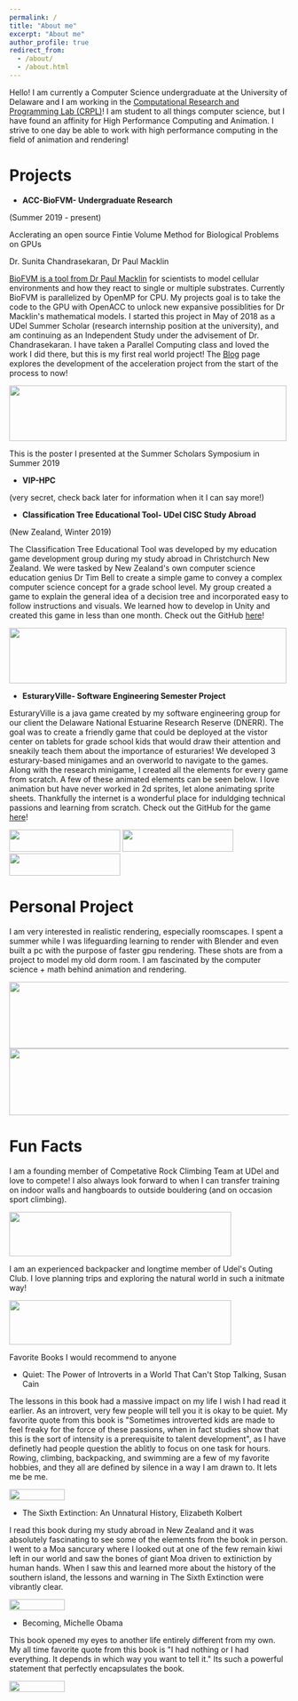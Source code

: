 ```yaml
---
permalink: /
title: "About me"
excerpt: "About me"
author_profile: true
redirect_from: 
  - /about/
  - /about.html
---
```


Hello! I am currently a Computer Science undergraduate at the University of Delaware and I am working in the [Computational Research and Programming Lab (CRPL)]("("https://crpl.cis.udel.edu/")")! I am student to all things computer science, but I have found an affinity for High Performance Computing and Animation. I strive to one day be able to work with high performance computing in the field of animation and rendering!

Projects
======
  * **ACC-BioFVM- Undergraduate Research**
  
  (Summer 2019 - present)
  
  Acclerating an open source Fintie Volume Method for Biological Problems on GPUs
  
  Dr. Sunita Chandrasekaran, Dr Paul Macklin
  
  [BioFVM is a tool from Dr Paul Macklin]("http://mathcancer.org/") for scientists to model cellular environments and how they react to single or multiple substrates. Currently BioFVM is parallelized by OpenMP for CPU. My projects goal is to take the code to the GPU with OpenACC to unlock new expansive possiblities for Dr Macklin's mathematical models. I started this project in May of 2018 as a UDel Summer Scholar (research internship position at the university), and am continuing as an Independent Study under the advisement of Dr. Chandrasekaran. I have taken a Parallel Computing class and loved the work I did there, but this is my first real world project! The [Blog]("/posts/2012/08/blog-post-1/") page explores the development of the acceleration project from the start of the process to now!
  
<img src ="matt-stack.github.io/images/0001.jpg" width="500" height="100">

This is the poster I presented at the Summer Scholars Symposium in Summer 2019
  
  * **VIP-HPC**
  
(very secret, check back later for information when it I can say more!)
    
  * **Classification Tree Educational Tool- UDel CISC Study Abroad**
  
  (New Zealand, Winter 2019)
  
  The Classification Tree Educational Tool was developed by my education game development group during my study abroad in Christchurch New Zealand. We were tasked by New Zealand's own computer science education genius Dr Tim Bell to create a simple game to convey a complex computer science concept for a grade school level. My group created a game to explain the general idea of a decision tree and incorporated easy to follow instructions and visuals. We learned how to develop in Unity and created this game in less than one month. Check out the GitHub [here]("https://github.com/matt-stack/ClassificationTree")!
  
  <img src ="matt-stack.github.io/images/classification_gif.gif" width="500" height="100">
  
  
  * **EsturaryVille- Software Engineering Semester Project**
  
  EsturaryVille is a java game created by my software engineering group for our client the Delaware National Estuarine Research Reserve (DNERR). The goal was to create a friendly game that could be deployed at the vistor center on tablets for grade school kids that would draw their attention and sneakily teach them about the importance of esturaries! We developed 3 esturary-based minigames and an overworld to navigate to the games. Along with the research minigame, I created all the elements for every game from scratch. A few of these animated elements can be seen below. I love animation but have never worked in 2d sprites, let alone animating sprite sheets. Thankfully the internet is a wonderful place for induldging technical passions and learning from scratch. Check out the GitHub for the game [here]("https://github.com/JTurk14/Estuaryville")!
  
<img src ="matt-stack.github.io/images/Scientist_gif.gif" width="200" height="40">
<img src ="matt-stack.github.io/images/blue-heron_gif.gif" width="200" height="40">
<img src ="matt-stack.github.io/images/flounder_gif.gif" width="200" height="40">

  
Personal Project
======
  I am very interested in realistic rendering, especially roomscapes. I spent a summer while I was lifeguarding learning to render with Blender and even built a pc with the purpose of faster gpu rendering. These shots are from a project to model my old dorm room. I am fascinated by the computer science + math behind animation and rendering.
  
<img src ="matt-stack.github.io/images/Screenshot (9).png" width="600" height="120">
<img src ="matt-stack.github.io/images/Screenshot (10).png" width="600" height="120">
  
Fun Facts
======
  I am a founding member of Competative Rock Climbing Team at UDel and love to compete! I also always look forward to when I can transfer training on indoor walls and hangboards to outside bouldering (and on occasion sport climbing).
  
<img src ="matt-stack.github.io/images/bouldering.jpg" width="400" height="80">

  I am an experienced backpacker and longtime member of Udel's Outing Club. I love planning trips and exploring the natural world in such a initmate way!
  
<img src ="matt-stack.github.io/images/backpacking.jpg" width="400" height="80">
  
  Favorite Books I would recommend to anyone
  
  * Quiet: The Power of Introverts in a World That Can't Stop Talking, Susan Cain
  
  The lessons in this book had a massive impact on my life I wish I had read it earlier. As an introvert, very few people will tell you it is okay to be quiet. My favorite quote from this book is "Sometimes introverted kids are made to feel freaky for the force of these passions, when in fact studies show that this is the sort of intensity is a prerequisite to talent development", as I have definetly had people question the ablitly to focus on one task for hours. Rowing, climbing, backpacking, and swimming are a few of my favorite hobbies, and they all are defined by silence in a way I am drawn to. It lets me be me.
  
<img src ="matt-stack.github.io/images/quiet.jpg" width="100" height="20">
  
  * The Sixth Extinction: An Unnatural History, Elizabeth Kolbert
  
  I read this book during my study abroad in New Zealand and it was absolutely fascinating to see some of the elements from the book in person. I went to a Moa sancurary where I looked out at one of the few remain kiwi left in our world and saw the bones of giant Moa driven to extiniction by human hands. When I saw this and learned more about the history of the southern island, the lessons and warning in The Sixth Extinction were vibrantly clear. 
  
<img src ="matt-stack.github.io/images/extinction.jpg" width="100" height="20">
  
  * Becoming, Michelle Obama
  
  This book opened my eyes to another life entirely different from my own. My all time favorite quote from this book is "I had nothing or I had everything. It depends in which way you want to tell it." Its such a powerful statement that perfectly encapsulates the book. 
  
<img src ="matt-stack.github.io/images/becoming.jpg" width="100" height="20">

  
  
